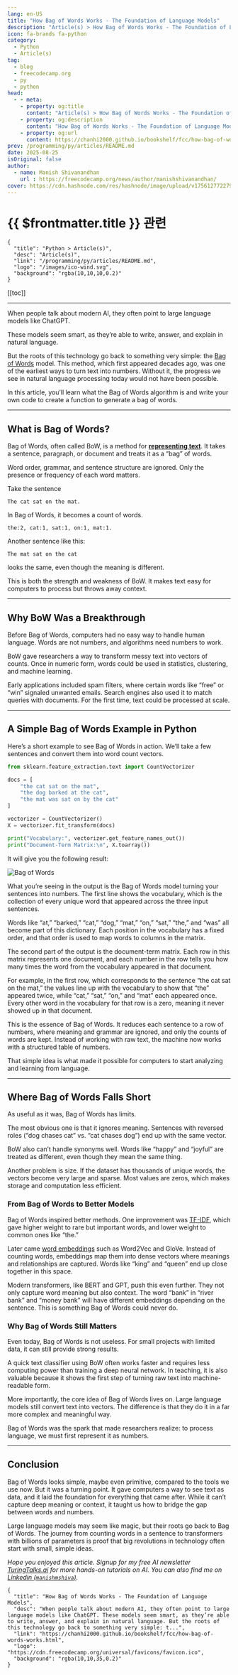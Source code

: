```yaml
---
lang: en-US
title: "How Bag of Words Works - The Foundation of Language Models"
description: "Article(s) > How Bag of Words Works - The Foundation of Language Models"
icon: fa-brands fa-python
category:
  - Python
  - Article(s)
tag:
  - blog
  - freecodecamp.org
  - py
  - python
head:
  - - meta:
    - property: og:title
      content: "Article(s) > How Bag of Words Works - The Foundation of Language Models"
    - property: og:description
      content: "How Bag of Words Works - The Foundation of Language Models"
    - property: og:url
      content: https://chanhi2000.github.io/bookshelf/fcc/how-bag-of-words-works.html
prev: /programming/py/articles/README.md
date: 2025-08-25
isOriginal: false
author:
  - name: Manish Shivanandhan
    url : https://freecodecamp.org/news/author/manishshivanandhan/
cover: https://cdn.hashnode.com/res/hashnode/image/upload/v1756127722792/e047e9d2-91ae-42f6-85d9-106260ddf432.png
---
```


# {{ $frontmatter.title }} 관련

```component VPCard
{
  "title": "Python > Article(s)",
  "desc": "Article(s)",
  "link": "/programming/py/articles/README.md",
  "logo": "/images/ico-wind.svg",
  "background": "rgba(10,10,10,0.2)"
}
```

[[toc]]

---

<SiteInfo
  name="How Bag of Words Works - The Foundation of Language Models"
  desc="When people talk about modern AI, they often point to large language models like ChatGPT. These models seem smart, as they’re able to write, answer, and explain in natural language. But the roots of this technology go back to something very simple: t..."
  url="https://freecodecamp.org/news/how-bag-of-words-works"
  logo="https://cdn.freecodecamp.org/universal/favicons/favicon.ico"
  preview="https://cdn.hashnode.com/res/hashnode/image/upload/v1756127722792/e047e9d2-91ae-42f6-85d9-106260ddf432.png"/>

When people talk about modern AI, they often point to large language models like ChatGPT.

These models seem smart, as they’re able to write, answer, and explain in natural language.

But the roots of this technology go back to something very simple: the [<VPIcon icon="fa-brands fa-wikipedia-w"/>Bag of Words](https://en.wikipedia.org/wiki/Bag-of-words_model) model. This method, which first appeared decades ago, was one of the earliest ways to turn text into numbers. Without it, the progress we see in natural language processing today would not have been possible.

In this article, you’ll learn what the Bag of Words algorithm is and write your own code to create a function to generate a bag of words.

---

## What is Bag of Words?

Bag of Words, often called BoW, is a method for [**representing text**](/freecodecamp.org/how-computers-understand-language.md). It takes a sentence, paragraph, or document and treats it as a “bag” of words.

Word order, grammar, and sentence structure are ignored. Only the presence or frequency of each word matters.

Take the sentence

```plaintext
The cat sat on the mat.
```

In Bag of Words, it becomes a count of words.

```plaintext
the:2, cat:1, sat:1, on:1, mat:1.
```

Another sentence like this:

```plaintext
The mat sat on the cat
```

looks the same, even though the meaning is different.

This is both the strength and weakness of BoW. It makes text easy for computers to process but throws away context.

---

## Why BoW Was a Breakthrough

Before Bag of Words, computers had no easy way to handle human language. Words are not numbers, and algorithms need numbers to work.

BoW gave researchers a way to transform messy text into vectors of counts. Once in numeric form, words could be used in statistics, clustering, and machine learning.

Early applications included spam filters, where certain words like “free” or “win” signaled unwanted emails. Search engines also used it to match queries with documents. For the first time, text could be processed at scale.

---

## A Simple Bag of Words Example in Python

Here’s a short example to see Bag of Words in action. We’ll take a few sentences and convert them into word count vectors.

```py
from sklearn.feature_extraction.text import CountVectorizer
```

```py
docs = [
    "the cat sat on the mat",
    "the dog barked at the cat",
    "the mat was sat on by the cat"
]
```

```py
vectorizer = CountVectorizer()
X = vectorizer.fit_transform(docs)
```

```py
print("Vocabulary:", vectorizer.get_feature_names_out())
print("Document-Term Matrix:\n", X.toarray())
```

It will give you the following result:

![Bag of Words](https://cdn.hashnode.com/res/hashnode/image/upload/v1755688011426/6e4e87bc-9f0e-4be4-a429-19a8ade70997.png)

What you’re seeing in the output is the Bag of Words model turning your sentences into numbers. The first line shows the vocabulary, which is the collection of every unique word that appeared across the three input sentences.

Words like “at,” “barked,” “cat,” “dog,” “mat,” “on,” “sat,” “the,” and “was” all become part of this dictionary. Each position in the vocabulary has a fixed order, and that order is used to map words to columns in the matrix.

The second part of the output is the document-term matrix. Each row in this matrix represents one document, and each number in the row tells you how many times the word from the vocabulary appeared in that document.

For example, in the first row, which corresponds to the sentence “the cat sat on the mat,” the values line up with the vocabulary to show that “the” appeared twice, while “cat,” “sat,” “on,” and “mat” each appeared once. Every other word in the vocabulary for that row is a zero, meaning it never showed up in that document.

This is the essence of Bag of Words. It reduces each sentence to a row of numbers, where meaning and grammar are ignored, and only the counts of words are kept. Instead of working with raw text, the machine now works with a structured table of numbers.

That simple idea is what made it possible for computers to start analyzing and learning from language.

---

## Where Bag of Words Falls Short

As useful as it was, Bag of Words has limits.

The most obvious one is that it ignores meaning. Sentences with reversed roles (“dog chases cat” vs. “cat chases dog”) end up with the same vector.

BoW also can’t handle synonyms well. Words like “happy” and “joyful” are treated as different, even though they mean the same thing.

Another problem is size. If the dataset has thousands of unique words, the vectors become very large and sparse. Most values are zeros, which makes storage and computation less efficient.

### From Bag of Words to Better Models

Bag of Words inspired better methods. One improvement was [<VPIcon icon="fas fa-globe"/>TF-IDF](https://geeksforgeeks.org/machine-learning/understanding-tf-idf-term-frequency-inverse-document-frequency/), which gave higher weight to rare but important words, and lower weight to common ones like “the.”

Later came [<VPIcon icon="fas fa-globe"/>word embeddings](https://turingtalks.ai/p/understanding-word-embeddings-the-building-blocks-of-nlp-and-gpts) such as Word2Vec and GloVe. Instead of counting words, embeddings map them into dense vectors where meanings and relationships are captured. Words like “king” and “queen” end up close together in this space.

Modern transformers, like BERT and GPT, push this even further. They not only capture word meaning but also context. The word “bank” in “river bank” and “money bank” will have different embeddings depending on the sentence. This is something Bag of Words could never do.

### Why Bag of Words Still Matters

Even today, Bag of Words is not useless. For small projects with limited data, it can still provide strong results.

A quick text classifier using BoW often works faster and requires less computing power than training a deep neural network. In teaching, it is also valuable because it shows the first step of turning raw text into machine-readable form.

More importantly, the core idea of Bag of Words lives on. Large language models still convert text into vectors. The difference is that they do it in a far more complex and meaningful way.

Bag of Words was the spark that made researchers realize: to process language, we must first represent it as numbers.

---

## Conclusion

Bag of Words looks simple, maybe even primitive, compared to the tools we use now. But it was a turning point. It gave computers a way to see text as data, and it laid the foundation for everything that came after. While it can’t capture deep meaning or context, it taught us how to bridge the gap between words and numbers.

Large language models may seem like magic, but their roots go back to Bag of Words. The journey from counting words in a sentence to transformers with billions of parameters is proof that big revolutions in technology often start with small, simple ideas.

*Hope you enjoyed this article. Signup for my free AI newsletter [<VPIcon icon="fas fa-globe"/>TuringTalks.ai](https://turingtalks.ai/) for more hands-on tutorials on AI. You can also find me on [Linkedin (<VPIcon icon="fa-brands fa-linkedin"/>`manishmshiva`)](https://linkedin.com/in/manishmshiva).*

<!-- TODO: add ARTICLE CARD -->
```component VPCard
{
  "title": "How Bag of Words Works - The Foundation of Language Models",
  "desc": "When people talk about modern AI, they often point to large language models like ChatGPT. These models seem smart, as they’re able to write, answer, and explain in natural language. But the roots of this technology go back to something very simple: t...",
  "link": "https://chanhi2000.github.io/bookshelf/fcc/how-bag-of-words-works.html",
  "logo": "https://cdn.freecodecamp.org/universal/favicons/favicon.ico",
  "background": "rgba(10,10,35,0.2)"
}
```
